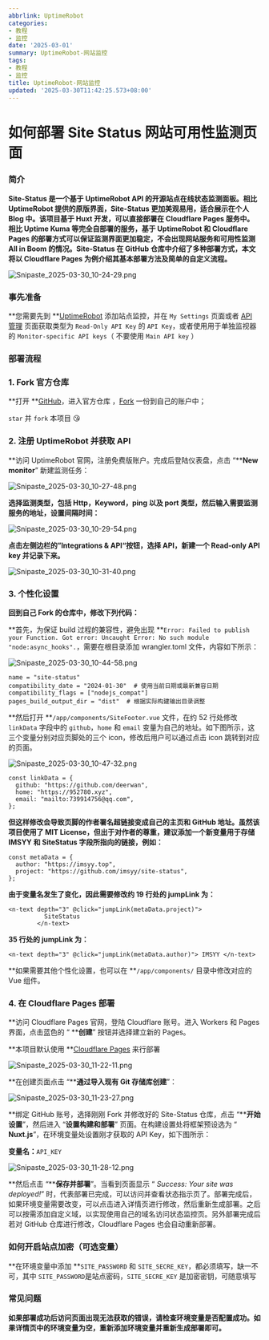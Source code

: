 ```yaml
---
abbrlink: UptimeRobot
categories:
- 教程
- 监控
date: '2025-03-01'
summary: UptimeRobot-网站监控
tags:
- 教程
- 监控
title: UptimeRobot-网站监控
updated: '2025-03-30T11:42:25.573+08:00'
---
```

# 如何部署 Site Status 网站可用性监测页面

### 简介

**Site-Status 是一个基于 UptimeRobot API 的开源站点在线状态监测面板。相比 UptimeRobot 提供的原版界面，Site-Status 更加美观易用，适合展示在个人 Blog 中。该项目基于 Huxt 开发，可以直接部署在 Cloudflare Pages 服务中。相比 Uptime Kuma 等完全自部署的服务，基于 UptimeRobot 和 Cloudflare Pages 的部署方式可以保证监测界面更加稳定，不会出现网站服务和可用性监测 All in Boom 的情况。Site-Status 在 GitHub 仓库中介绍了多种部署方式，本文将以 Cloudflare Pages 为例介绍其基本部署方法及简单的自定义流程。**

![Snipaste_2025-03-30_10-24-29.png](https://img.106996.xyz/file/Snipaste_2025-03-30_10-24-29.png)

### 事先准备

**您需要先到 **[UptimeRobot](https://uptimerobot.com/dashboard) 添加站点监控，并在 `My Settings` 页面或者 [API 管理](https://dashboard.uptimerobot.com/integrations) 页面获取类型为 `Read-Only API Key` 的 `API Key`，或者使用用于单独监视器的 `Monitor-specific API keys`（ 不要使用 `Main API key` ）

### 部署流程

### 1. Fork 官方仓库

**打开 **[GitHub](https://github.com/)，进入官方仓库 ，[Fork](https://github.com/imsyy/site-status) 一份到自己的账户中；

`star` 并 `fork` 本项目 😘

### 2. 注册 UptimeRobot 并获取 API

**访问 UptimeRobot 官网，注册免费版账户。完成后登陆仪表盘，点击 “****New monitor**” 新建监测任务：

![Snipaste_2025-03-30_10-27-48.png](https://img.106996.xyz/file/Snipaste_2025-03-30_10-27-48.png)

**选择监测类型，包括 Http，Keyword，ping 以及 port 类型，然后输入需要监测服务的地址，设置间隔时间：**

![Snipaste_2025-03-30_10-29-54.png](https://img.106996.xyz/file/Snipaste_2025-03-30_10-29-54.png)

**点击左侧边栏的”Integrations & API“按钮，选择 API，新建一个 Read-only API key 并记录下来。**

![Snipaste_2025-03-30_10-31-40.png](https://img.106996.xyz/file/Snipaste_2025-03-30_10-31-40.png)

### 3. 个性化设置

**回到自己 Fork 的仓库中，修改下列代码：**

**首先，为保证 build 过程的兼容性，避免出现 **`Error: Failed to publish your Function. Got error: Uncaught Error: No such module "node:async_hooks".`，需要在根目录添加 wrangler.toml 文件，内容如下所示：

![Snipaste_2025-03-30_10-44-58.png](https://img.106996.xyz/file/Snipaste_2025-03-30_10-44-58.png)

```
name = "site-status"
compatibility_date = "2024-01-30"  # 使用当前日期或最新兼容日期
compatibility_flags = ["nodejs_compat"]
pages_build_output_dir = "dist"  # 根据实际构建输出目录调整
```

**然后打开 **`/app/components/SiteFooter.vue` 文件，在约 52 行处修改 `linkData` 字段中的 `github`，`home` 和 `email` 变量为自己的地址。如下图所示，这三个变量分别对应页脚处的三个 icon，修改后用户可以通过点击 icon 跳转到对应的页面。

![Snipaste_2025-03-30_10-47-32.png](https://img.106996.xyz/file/Snipaste_2025-03-30_10-47-32.png)

```
const linkData = {
  github: "https://github.com/deerwan",
  home: "https://952780.xyz",
  email: "mailto:739914756@qq.com",
};
```

**但这样修改会导致页脚的作者署名超链接变成自己的主页和 GitHub 地址。虽然该项目使用了 MIT License，但出于对作者的尊重，建议添加一个新变量用于存储 IMSYY 和 SiteStatus 字段所指向的链接，例如：**

```
const metaData = {
  author: "https://imsyy.top",
  project: "https://github.com/imsyy/site-status",
};
```

**由于变量名发生了变化，因此需要修改约 19 行处的 jumpLink 为：**

```
<n-text depth="3" @click="jumpLink(metaData.project)">
          SiteStatus
        </n-text>
```

**35 行处的 jumpLink 为：**

```
<n-text depth="3" @click="jumpLink(metaData.author)"> IMSYY </n-text>
```

**如果需要其他个性化设置，也可以在 **`/app/components/` 目录中修改对应的 Vue 组件。

### 4. 在 Cloudflare Pages 部署

**访问 Cloudflare Pages 官网，登陆 Cloudflare 账号。进入 Workers 和 Pages 界面，点击蓝色的 “ ****创建**” 按钮并选择建立新的 Pages。

**本项目默认使用 **[Cloudflare Pages](https://pages.cloudflare.com/) 来行部署

![Snipaste_2025-03-30_11-22-11.png](https://img.106996.xyz/file/Snipaste_2025-03-30_11-22-11.png)

**在创建页面点击 “****通过导入现有 Git 存储库创建**”：

![Snipaste_2025-03-30_11-23-27.png](https://img.106996.xyz/file/Snipaste_2025-03-30_11-23-27.png)

**绑定 GitHub 账号，选择刚刚 Fork 并修改好的 Site-Status 仓库，点击 “****开始设置**”，然后进入 “**设置构建和部署**” 页面。在构建设置处将框架预设选为 “ **Nuxt.js**”，在环境变量处设置刚才获取的 API Key，如下图所示：

**变量名：**`API_KEY`

![Snipaste_2025-03-30_11-28-12.png](https://img.106996.xyz/file/Snipaste_2025-03-30_11-28-12.png)

**然后点击 “****保存并部署**”。当看到页面显示 “ *Success: Your site was deployed!*” 时，代表部署已完成，可以访问并查看状态指示页了。部署完成后，如果环境变量需要改变，可以点击进入详情页进行修改，然后重新生成部署。之后可以按需添加自定义域，以实现使用自己的域名访问状态监控页。另外部署完成后若对 GitHub 仓库进行修改，Cloudflare Pages 也会自动重新部署。

### 如何开启站点加密（可选变量）

**在环境变量中添加 **`SITE_PASSWORD` 和 `SITE_SECRE_KEY`，都必须填写，缺一不可，其中 `SITE_PASSWORD`是站点密码，`SITE_SECRE_KEY` 是加密密钥，可随意填写

### 常见问题

**如果部署成功后访问页面出现无法获取的错误，请检查环境变量是否配置成功。如果详情页中的环境变量为空，重新添加环境变量并重新生成部署即可。**

